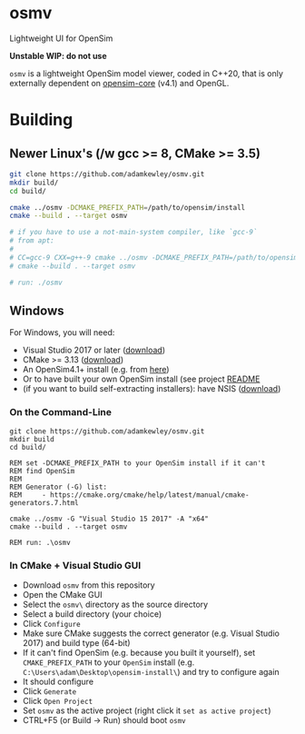 # osmv

Lightweight UI for OpenSim

**Unstable WIP: do not use**

`osmv` is a lightweight OpenSim model viewer, coded in C++20, that is
only externally dependent on
[opensim-core](https://github.com/opensim-org/opensim-core) (v4.1) and
OpenGL.


# Building

## Newer Linux's (/w gcc >= 8, CMake >= 3.5)

```bash
git clone https://github.com/adamkewley/osmv.git
mkdir build/
cd build/

cmake ../osmv -DCMAKE_PREFIX_PATH=/path/to/opensim/install
cmake --build . --target osmv

# if you have to use a not-main-system compiler, like `gcc-9`
# from apt:
#
# CC=gcc-9 CXX=g++-9 cmake ../osmv -DCMAKE_PREFIX_PATH=/path/to/opensim/install
# cmake --build . --target osmv

# run: ./osmv
```

## Windows

For Windows, you will need:

- Visual Studio 2017 or later ([download](https://visualstudio.microsoft.com/downloads/))
- CMake >= 3.13 ([download](https://cmake.org/download/))
- An OpenSim4.1+ install (e.g. from [here](https://simtk.org/frs/?group_id=91))
- Or to have built your own OpenSim install (see project [README](https://github.com/opensim-org/opensim-core/)
- (if you want to build self-extracting installers): have NSIS ([download](https://nsis.sourceforge.io/Download))

### On the Command-Line

```batch
git clone https://github.com/adamkewley/osmv.git
mkdir build
cd build/

REM set -DCMAKE_PREFIX_PATH to your OpenSim install if it can't
REM find OpenSim
REM
REM Generator (-G) list:
REM     - https://cmake.org/cmake/help/latest/manual/cmake-generators.7.html

cmake ../osmv -G "Visual Studio 15 2017" -A "x64"
cmake --build . --target osmv

REM run: .\osmv
```

### In CMake + Visual Studio GUI

- Download `osmv` from this repository
- Open the CMake GUI
- Select the `osmv\` directory as the source directory
- Select a build directory (your choice)
- Click `Configure`
- Make sure CMake suggests the correct generator (e.g. Visual Studio 2017) and build type (64-bit)
- If it can't find OpenSim (e.g. because you built it yourself), set `CMAKE_PREFIX_PATH` to your
  `OpenSim` install (e.g. `C:\Users\adam\Desktop\opensim-install\`) and try to configure again
- It should configure
- Click `Generate`
- Click `Open Project`
- Set `osmv` as the active project (right click it `set as active project`)
- CTRL+F5 (or Build -> Run) should boot `osmv`
